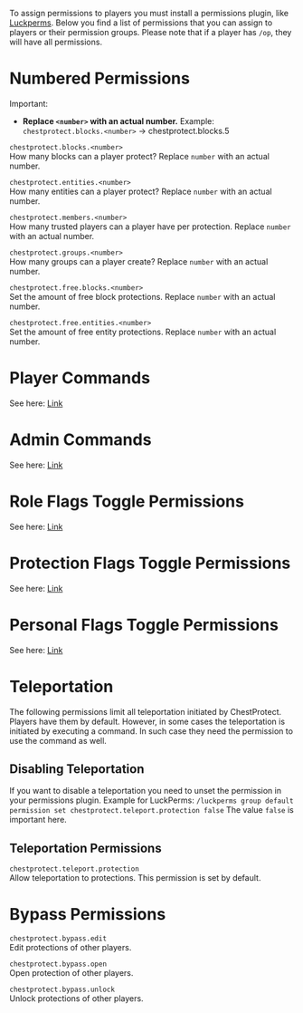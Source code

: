 To assign permissions to players you must install a permissions plugin, like [Luckperms](https://www.spigotmc.org/resources/28140). Below you find a list of permissions that you can assign to players or their permission groups. Please note that if a player has `/op`, they will have all permissions.

# Numbered Permissions
Important: 
* **Replace `<number>` with an actual number.** Example: `chestprotect.blocks.<number>` -> chestprotect.blocks.5

`chestprotect.blocks.<number>`\
How many blocks can a player protect? Replace `number` with an actual number.

`chestprotect.entities.<number>`\
How many entities can a player protect? Replace `number` with an actual number.

`chestprotect.members.<number>`\
How many trusted players can a player have per protection. Replace `number` with an actual number.

`chestprotect.groups.<number>`\
How many groups can a player create? Replace `number` with an actual number.

`chestprotect.free.blocks.<number>`\
Set the amount of free block protections. Replace `number` with an actual number.

`chestprotect.free.entities.<number>`\
Set the amount of free entity protections. Replace `number` with an actual number.

# Player Commands
See here: [Link](../players/Commands.md)

# Admin Commands
See here: [Link](../admins/Commands.md)

# Role Flags Toggle Permissions
See here: [Link](../config/Roles-and-Flags.md)

# Protection Flags Toggle Permissions
See here: [Link](../config/Protection-Flags.md)

# Personal Flags Toggle Permissions
See here: [Link](../config/Personal-Flags.md)

# Teleportation
The following permissions limit all teleportation initiated by ChestProtect. Players have them by default. However, in some cases
the teleportation is initiated by executing a command. In such case they need the permission to use the command as well.

## Disabling Teleportation
If you want to disable a teleportation you need to unset the permission in your permissions plugin.
Example for LuckPerms: ``/luckperms group default permission set chestprotect.teleport.protection false``
The value ``false`` is important here.

## Teleportation Permissions
`chestprotect.teleport.protection`\
Allow teleportation to protections. This permission is set by default.

# Bypass Permissions
`chestprotect.bypass.edit`\
Edit protections of other players.

`chestprotect.bypass.open`\
Open protection of other players.

`chestprotect.bypass.unlock`\
Unlock protections of other players.
